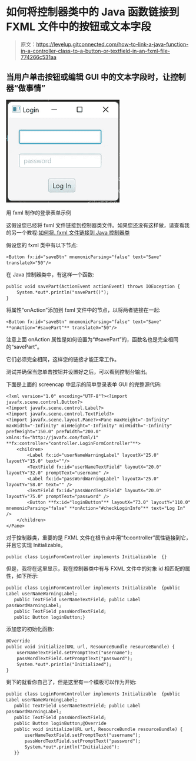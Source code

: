 # 如何将控制器类中的 Java 函数链接到 FXML 文件中的按钮或文本字段

> 原文：<https://levelup.gitconnected.com/how-to-link-a-java-function-in-a-controller-class-to-a-button-or-textfield-in-an-fxml-file-774266c531aa>

## 当用户单击按钮或编辑 GUI 中的文本字段时，让控制器“做事情”

![](img/b2aa8a181cfa73dd084d422827ca6830.png)

用 fxml 制作的登录表单示例

这假设您已经将 fxml 文件链接到控制器类文件。如果您还没有这样做，请查看我的另一个教程:[如何将. fxml 文件链接到 Java 控制器类](https://ashley-tharp.medium.com/how-to-link-a-fxml-file-to-a-java-controller-class-a92d2a9d07d1)

假设您的 fxml 类中有以下节点:

```
<Button fx:id="saveBtn" mnemonicParsing="false" text="Save" translateX="50"/>
```

在 Java 控制器类中，有这样一个函数:

```
public void savePart(ActionEvent actionEvent) throws IOException {
    System.*out*.println("savePart()");
}
```

将属性“onAction”添加到 fxml 文件中的节点，以将两者链接在一起:

```
<Button fx:id="saveBtn" mnemonicParsing="false" text="Save" **onAction="#savePart"** translateX="50"/>
```

注意上面 onAction 属性是如何设置为“#savePart”的，函数名也是完全相同的“savePart”。

它们必须完全相同，这样您的链接才能正常工作。

测试并确保当您单击按钮并设置好之后，可以看到控制台输出。

下面是上面的 screencap 中显示的简单登录表单 GUI 的完整源代码:

```
<?xml version="1.0" encoding="UTF-8"?><?import javafx.scene.control.Button?>
<?import javafx.scene.control.Label?>
<?import javafx.scene.control.TextField?>
<?import javafx.scene.layout.Pane?><Pane maxHeight="-Infinity" maxWidth="-Infinity" minHeight="-Infinity" minWidth="-Infinity" prefHeight="150.0" prefWidth="200.0"  xmlns:fx="http://javafx.com/fxml/1" **fx:controller="controller.LoginFormController"**>
    <children>
        <Label fx:id="userNameWarningLabel" layoutX="25.0" layoutY="15.0" text=""/>
        <TextField fx:id="userNameTextField" layoutX="20.0" layoutY="32.0" promptText="username" />
        <Label fx:id="passWordWarningLabel" layoutX="25.0" layoutY="58.0" text="" />
        <TextField fx:id="passWordTextField" layoutX="20.0" layoutY="75.0" promptText="password" />
        <Button **fx:id="loginButton"** layoutX="73.0" layoutY="110.0" mnemonicParsing="false" **onAction="#checkLoginInfo"** text="Log In" />
    </children>
</Pane>
```

对于控制器类，重要的是 FXML 文件在根节点中用“fx:controller”属性链接到它，并且它实现 Initializable。

```
public class LoginFormController implements Initializable  {}
```

但是，我将在这里显示，我在控制器类中有与 FXML 文件中的对象 id 相匹配的属性，如下所示:

```
public class LoginFormController implements Initializable  {public Label userNameWarningLabel;
   public TextField userNameTextField; public Label passWordWarningLabel;
   public TextField passWordTextField;
   public Button loginButton;}
```

添加您的初始化函数:

```
@Override
public void initialize(URL url, ResourceBundle resourceBundle) {
    userNameTextField.setPromptText("username");
    passWordTextField.setPromptText("password");
    System.*out*.println("Initialized");
}
```

剩下的就看你自己了，但是这里有一个模板可以作为开始:

```
public class LoginFormController implements Initializable  {public Label userNameWarningLabel;
   public TextField userNameTextField; public Label passWordWarningLabel;
   public TextField passWordTextField;
   public Button loginButton;@Override
   public void initialize(URL url, ResourceBundle resourceBundle) {
       userNameTextField.setPromptText("username");
       passWordTextField.setPromptText("password");
       System.*out*.println("Initialized");
   }}
```